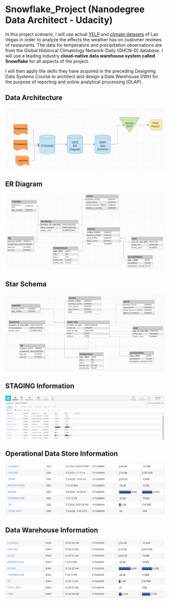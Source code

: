 # Snowflake_Project (Nanodegree Data Architect - Udacity)

In this project scenario, I will use actual [YELP](https://www.yelp.com/dataset/download) and [climate datasets](https://crt-climate-explorer.nemac.org/) of Las Vegas in order to analyze the effects the weather has on customer reviews of restaurants. The data for temperature and precipitation observations are from the Global Historical Climatology Network-Daily (GHCN-D) database. I will use a leading industry **cloud-native data warehouse system called Snowflake** for all aspects of the project.

I will then apply the skills they have acquired in the preceding Designing Data Systems Course to architect and design a Data Warehouse DWH for the purpose of reporting and online analytical processing (OLAP).

## Data Architecture
![alt text](Data_Architecture_Diagram.JPG)
## ER Diagram
![alt text](ER_Diagram.JPG)
## Star Schema
![alt text](star_schema.JPG)
## STAGING Information
![alt text](STAGING.JPG)
## Operational Data Store Information
![alt text](ODS.JPG)
## Data Warehouse Information
![alt text](DWH.JPG)
